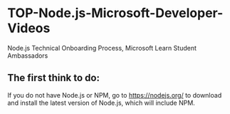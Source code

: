 # TOP-Node.js-Microsoft-Developer-Videos
Node.js Technical Onboarding Process, Microsoft Learn Student Ambassadors

## The first think to do: 
If you do not have Node.js or NPM, go to https://nodejs.org/ to download and install the latest version of Node.js, which will include NPM.
